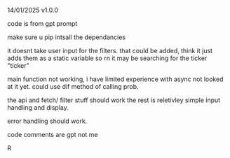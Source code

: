14/01/2025 v1.0.0

code is from gpt prompt

make sure u pip intsall the dependancies

it doesnt take user input for the filters. that could be added, think it just adds them as a static variable so rn it may be searching for the ticker "ticker"

main function not working, i have limited experience with async not looked at it yet. could use dif method of calling prob.

the api and fetch/ filter stuff should work the rest is reletivley simple input handling and display.

error handling should work.

code comments are gpt not me

R
